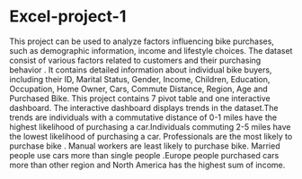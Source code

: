 # Excel-project-1
This project can be used to analyze factors influencing bike purchases, such as demographic information, income and lifestyle choices. The dataset consist of various factors related to customers and their purchasing behavior . It contains detailed information about individual bike buyers, including their ID, Marital Status, Gender, Income, Children, Education, Occupation, Home Owner, Cars, Commute Distance, Region, Age and Purchased Bike. This project contains 7 pivot table and one interactive dashboard.
The interactive dashboard displays trends in the dataset.The trends are individuals with a commutative distance of 0-1 miles have the highest likelihood of purchasing a car.Individuals commuting 2-5 miles have the lowest likelihood of purchasing a car. Professionals are the most likely to purchase bike . Manual workers are least likely to purchase bike. Married people use cars more than single people .Europe people purchased cars more than other region and North America has the highest sum of income.
